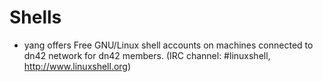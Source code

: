 # Shells

 * yang offers Free GNU/Linux shell accounts on machines connected to dn42 network for dn42 members. (IRC channel: #linuxshell, http://www.linuxshell.org)